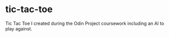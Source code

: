 # tic-tac-toe
Tic Tac Toe I created during the Odin Project coursework including an AI to play against.
